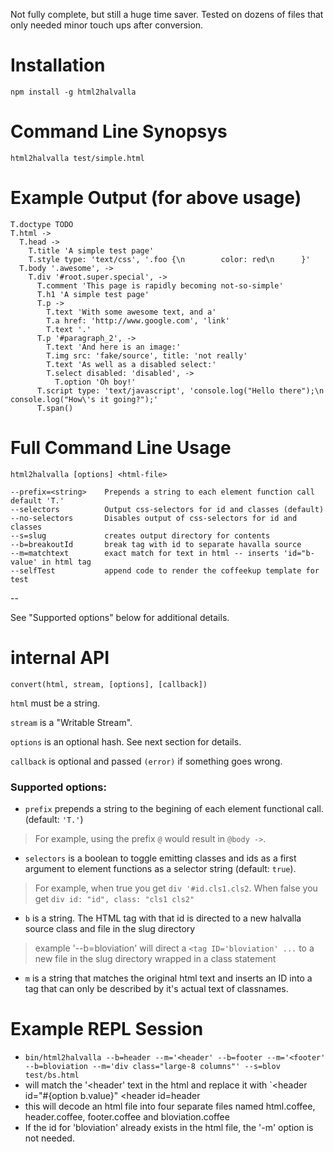 Not fully complete, but still a huge time saver. Tested on dozens of files that only needed minor touch ups after conversion.

# Installation

```
npm install -g html2halvalla
```

# Command Line Synopsys

```
html2halvalla test/simple.html
```

# Example Output (for above usage)

```
T.doctype TODO
T.html ->
  T.head ->
    T.title 'A simple test page'
    T.style type: 'text/css', '.foo {\n        color: red\n      }'
  T.body '.awesome', ->
    T.div '#root.super.special', ->
      T.comment 'This page is rapidly becoming not-so-simple'
      T.h1 'A simple test page'
      T.p ->
        T.text 'With some awesome text, and a'
        T.a href: 'http://www.google.com', 'link'
        T.text '.'
      T.p '#paragraph_2', ->
        T.text 'And here is an image:'
        T.img src: 'fake/source', title: 'not really'
        T.text 'As well as a disabled select:'
        T.select disabled: 'disabled', ->
          T.option 'Oh boy!'
      T.script type: 'text/javascript', 'console.log("Hello there");\n        console.log("How\'s it going?");'
      T.span()
```

# Full Command Line Usage

```
html2halvalla [options] <html-file>

--prefix=<string>    Prepends a string to each element function call default 'T.'
--selectors          Output css-selectors for id and classes (default)
--no-selectors       Disables output of css-selectors for id and classes
--s=slug             creates output directory for contents
--b=breakoutId       break tag with id to separate havalla source
--m=matchtext        exact match for text in html -- inserts 'id="b-value' in html tag
--selfTest           append code to render the coffeekup template for test
```
--

See "Supported options" below for additional details.

# internal API

`convert(html, stream, [options], [callback])`

`html` must be a string.

`stream` is a "Writable Stream".

`options` is an optional hash. See next section for details.

`callback` is optional and passed `(error)` if something goes wrong.

### Supported options:

* `prefix` prepends a string to the begining of each element functional call. (default: `'T.'`)

> For example, using the prefix `@` would result in `@body ->`.

*  `selectors` is a boolean to toggle emitting classes and ids as a first argument to element functions as a selector string (default: `true`).

> For example, when true you get `div '#id.cls1.cls2`. When false you get `div id: "id", class: "cls1 cls2"`

*  `b` is a string. The HTML tag with that id is directed to a new halvalla source class and file in the slug directory
> example '--b=bloviation' will direct a `<tag ID='bloviation' ...`
to a new file in the slug directory wrapped in a class statement

*  `m` is a string that matches the original html text and inserts an ID into a tag that can only be described by it's actual text of classnames.

# Example REPL Session
*  `bin/html2halvalla --b=header --m='<header' --b=footer --m='<footer' --b=bloviation --m='div class="large-8 columns"' --s=blov  test/bs.html`
*  will match the '<header' text in the html and replace it with `<header id="#{option b.value}" <header id=header
*  this will decode an html file into four separate files named html.coffee, header.coffee, footer.coffee and bloviation.coffee
*  If the id for 'bloviation' already exists in the html file, the '-m' option is not needed.

